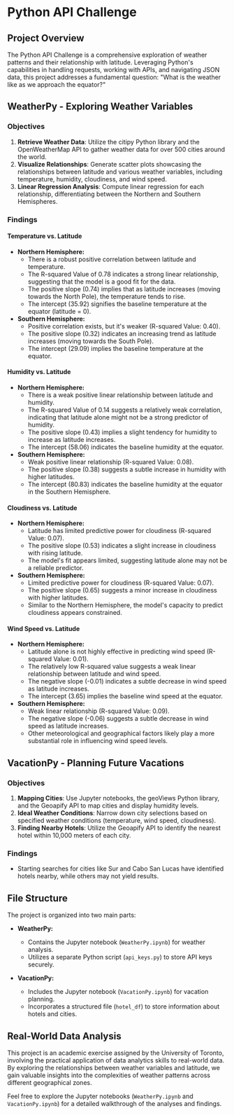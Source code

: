 # Python API Challenge

## Project Overview

The Python API Challenge is a comprehensive exploration of weather patterns and their relationship with latitude. Leveraging Python's capabilities in handling requests, working with APIs, and navigating JSON data, this project addresses a fundamental question: "What is the weather like as we approach the equator?"

## WeatherPy - Exploring Weather Variables

### Objectives
1. **Retrieve Weather Data**: Utilize the citipy Python library and the OpenWeatherMap API to gather weather data for over 500 cities around the world.
2. **Visualize Relationships**: Generate scatter plots showcasing the relationships between latitude and various weather variables, including temperature, humidity, cloudiness, and wind speed.
3. **Linear Regression Analysis**: Compute linear regression for each relationship, differentiating between the Northern and Southern Hemispheres.

### Findings
#### Temperature vs. Latitude
- **Northern Hemisphere:**
  - There is a robust positive correlation between latitude and temperature.
  - The R-squared Value of 0.78 indicates a strong linear relationship, suggesting that the model is a good fit for the data.
  - The positive slope (0.74) implies that as latitude increases (moving towards the North Pole), the temperature tends to rise.
  - The intercept (35.92) signifies the baseline temperature at the equator (latitude = 0).
- **Southern Hemisphere:**
  - Positive correlation exists, but it's weaker (R-squared Value: 0.40).
  - The positive slope (0.32) indicates an increasing trend as latitude increases (moving towards the South Pole).
  - The intercept (29.09) implies the baseline temperature at the equator.

#### Humidity vs. Latitude
- **Northern Hemisphere:**
  - There is a weak positive linear relationship between latitude and humidity.
  - The R-squared Value of 0.14 suggests a relatively weak correlation, indicating that latitude alone might not be a strong predictor of humidity.
  - The positive slope (0.43) implies a slight tendency for humidity to increase as latitude increases.
  - The intercept (58.06) indicates the baseline humidity at the equator.
- **Southern Hemisphere:**
  - Weak positive linear relationship (R-squared Value: 0.08).
  - The positive slope (0.38) suggests a subtle increase in humidity with higher latitudes.
  - The intercept (80.83) indicates the baseline humidity at the equator in the Southern Hemisphere.

#### Cloudiness vs. Latitude
- **Northern Hemisphere:**
  - Latitude has limited predictive power for cloudiness (R-squared Value: 0.07).
  - The positive slope (0.53) indicates a slight increase in cloudiness with rising latitude.
  - The model's fit appears limited, suggesting latitude alone may not be a reliable predictor.
- **Southern Hemisphere:**
  - Limited predictive power for cloudiness (R-squared Value: 0.07).
  - The positive slope (0.65) suggests a minor increase in cloudiness with higher latitudes.
  - Similar to the Northern Hemisphere, the model's capacity to predict cloudiness appears constrained.

#### Wind Speed vs. Latitude
- **Northern Hemisphere:**
  - Latitude alone is not highly effective in predicting wind speed (R-squared Value: 0.01).
  - The relatively low R-squared value suggests a weak linear relationship between latitude and wind speed.
  - The negative slope (-0.01) indicates a subtle decrease in wind speed as latitude increases.
  - The intercept (3.65) implies the baseline wind speed at the equator.
- **Southern Hemisphere:**
  - Weak linear relationship (R-squared Value: 0.09).
  - The negative slope (-0.06) suggests a subtle decrease in wind speed as latitude increases.
  - Other meteorological and geographical factors likely play a more substantial role in influencing wind speed levels.

## VacationPy - Planning Future Vacations

### Objectives
1. **Mapping Cities**: Use Jupyter notebooks, the geoViews Python library, and the Geoapify API to map cities and display humidity levels.
2. **Ideal Weather Conditions**: Narrow down city selections based on specified weather conditions (temperature, wind speed, cloudiness).
3. **Finding Nearby Hotels**: Utilize the Geoapify API to identify the nearest hotel within 10,000 meters of each city.

### Findings
- Starting searches for cities like Sur and Cabo San Lucas have identified hotels nearby, while others may not yield results.

## File Structure

The project is organized into two main parts:

- **WeatherPy:**
  - Contains the Jupyter notebook (`WeatherPy.ipynb`) for weather analysis.
  - Utilizes a separate Python script (`api_keys.py`) to store API keys securely.
  
- **VacationPy:**
  - Includes the Jupyter notebook (`VacationPy.ipynb`) for vacation planning.
  - Incorporates a structured file (`hotel_df`) to store information about hotels and cities.

## Real-World Data Analysis

This project is an academic exercise assigned by the University of Toronto, involving the practical application of data analytics skills to real-world data. By exploring the relationships between weather variables and latitude, we gain valuable insights into the complexities of weather patterns across different geographical zones.

Feel free to explore the Jupyter notebooks (`WeatherPy.ipynb` and `VacationPy.ipynb`) for a detailed walkthrough of the analyses and findings.
